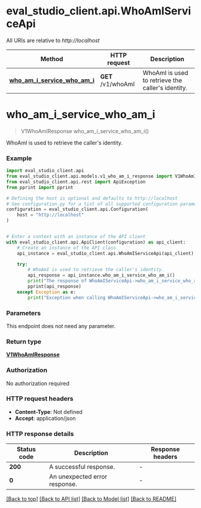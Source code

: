 # eval_studio_client.api.WhoAmIServiceApi

All URIs are relative to *http://localhost*

Method | HTTP request | Description
------------- | ------------- | -------------
[**who_am_i_service_who_am_i**](WhoAmIServiceApi.md#who_am_i_service_who_am_i) | **GET** /v1/whoAmI | WhoAmI is used to retrieve the caller&#39;s identity.


# **who_am_i_service_who_am_i**
> V1WhoAmIResponse who_am_i_service_who_am_i()

WhoAmI is used to retrieve the caller's identity.

### Example


```python
import eval_studio_client.api
from eval_studio_client.api.models.v1_who_am_i_response import V1WhoAmIResponse
from eval_studio_client.api.rest import ApiException
from pprint import pprint

# Defining the host is optional and defaults to http://localhost
# See configuration.py for a list of all supported configuration parameters.
configuration = eval_studio_client.api.Configuration(
    host = "http://localhost"
)


# Enter a context with an instance of the API client
with eval_studio_client.api.ApiClient(configuration) as api_client:
    # Create an instance of the API class
    api_instance = eval_studio_client.api.WhoAmIServiceApi(api_client)

    try:
        # WhoAmI is used to retrieve the caller's identity.
        api_response = api_instance.who_am_i_service_who_am_i()
        print("The response of WhoAmIServiceApi->who_am_i_service_who_am_i:\n")
        pprint(api_response)
    except Exception as e:
        print("Exception when calling WhoAmIServiceApi->who_am_i_service_who_am_i: %s\n" % e)
```



### Parameters

This endpoint does not need any parameter.

### Return type

[**V1WhoAmIResponse**](V1WhoAmIResponse.md)

### Authorization

No authorization required

### HTTP request headers

 - **Content-Type**: Not defined
 - **Accept**: application/json

### HTTP response details

| Status code | Description | Response headers |
|-------------|-------------|------------------|
**200** | A successful response. |  -  |
**0** | An unexpected error response. |  -  |

[[Back to top]](#) [[Back to API list]](../README.md#documentation-for-api-endpoints) [[Back to Model list]](../README.md#documentation-for-models) [[Back to README]](../README.md)

